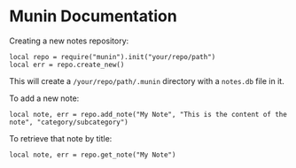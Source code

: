 # Munin Documentation

Creating a new notes repository:
```
local repo = require("munin").init("your/repo/path")
local err = repo.create_new()
```

This will create a `/your/repo/path/.munin` directory with a `notes.db` file in it.

To add a new note:
```
local note, err = repo.add_note("My Note", "This is the content of the note", "category/subcategory")
```

To retrieve that note by title:
```
local note, err = repo.get_note("My Note")
```
